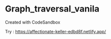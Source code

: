 # Graph_traversal_vanila

Created with CodeSandbox

Try : https://affectionate-keller-edbd8f.netlify.app/
